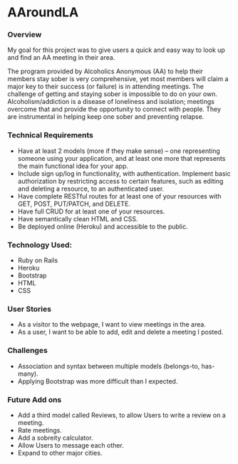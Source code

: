 # AAroundLA


### Overview
My goal for this project was to give users a quick and easy way to look up and find an AA meeting in their area.

The program provided by Alcoholics Anonymous (AA) to help their members stay sober is very comprehensive, yet most members will claim a major key to their success (or failure) is in attending meetings. The challenge of getting and staying sober is impossible to do on your own. Alcoholism/addiction is a disease of loneliness and isolation; meetings overcome that and provide the opportunity to connect with people. They are instrumental in helping keep one sober and preventing relapse.

### Technical Requirements
+ Have at least 2 models (more if they make sense) – one representing someone using your application, and at least one more that represents the main functional idea for your app.
+ Include sign up/log in functionality, with authentication. Implement basic authorization by restricting access to certain features, such as editing and deleting a resource, to an authenticated user.
+ Have complete RESTful routes for at least one of your resources with GET, POST, PUT/PATCH, and DELETE.
+ Have full CRUD for at least one of your resources.
+ Have semantically clean HTML and CSS.
+ Be deployed online (Heroku) and accessible to the public.

### Technology Used:
+ Ruby on Rails
+ Heroku
+ Bootstrap
+ HTML
+ CSS

### User Stories
+ As a visitor to the webpage, I want to view meetings in the area.
+ As a user, I want to be able to add, edit and delete a meeting I posted.


### Challenges
+ Association and syntax between multiple models (belongs-to, has-many).
+ Applying Bootstrap was more difficult than I expected.

### Future Add ons
+ Add a third model called Reviews, to allow Users to write a review on a meeting.
+ Rate meetings.
+ Add a sobreity calculator.
+ Allow Users to message each other.
+ Expand to other major cities.